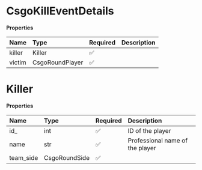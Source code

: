 # CsgoKillEventDetails

**Properties**

| Name   | Type            | Required | Description |
| :----- | :-------------- | :------- | :---------- |
| killer | Killer          | ✅       |             |
| victim | CsgoRoundPlayer | ✅       |             |

# Killer

**Properties**

| Name      | Type          | Required | Description                     |
| :-------- | :------------ | :------- | :------------------------------ |
| id\_      | int           | ✅       | ID of the player                |
| name      | str           | ✅       | Professional name of the player |
| team_side | CsgoRoundSide | ✅       |                                 |
